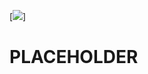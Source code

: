 [![](https://raw.githubusercontent.com/raafarosa/Ebac_Data_Scientist_General/main/utilities/newebac_logo_black_half.png)]

# PLACEHOLDER


